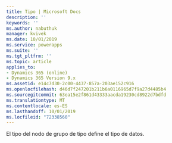 ```yaml
---
title: Tipo | Microsoft Docs
description: ''
keywords: ''
ms.author: nabuthuk
manager: kvivek
ms.date: 10/01/2019
ms.service: powerapps
ms.suite: ''
ms.tgt_pltfrm: ''
ms.topic: article
applies_to:
- Dynamics 365 (online)
- Dynamics 365 Version 9.x
ms.assetid: e14c7d30-2c00-4437-857a-203ae152c916
ms.openlocfilehash: d46d7f247201b211b6a0116965d7f9a27d4485b4
ms.sourcegitcommit: 63ea15e2f861d43333aacda19230cd8922d7bdfd
ms.translationtype: MT
ms.contentlocale: es-ES
ms.lasthandoff: 10/01/2019
ms.locfileid: "72338560"
---
```

El tipo del nodo de grupo de tipo define el tipo de datos. 

